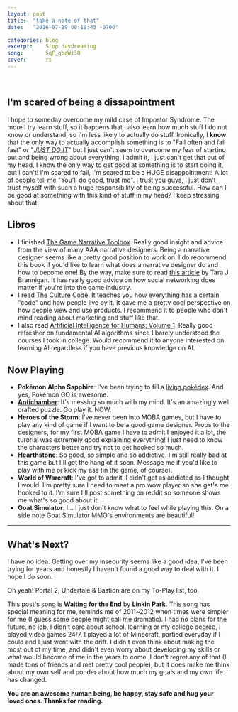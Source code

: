 ```yaml
---
layout: post
title:  "take a note of that"
date:   "2016-07-19 00:19:43 -0700"

categories: blog
excerpt:    Stop daydreaming
song:       5qF_qbaWt3Q
cover:      rs
---
```


<br>

## I'm scared of being a dissapointment

I hope to someday overcome my mild case of Impostor Syndrome. The more I try learn stuff, so it happens that I also learn how much stuff I do not know or understand, so I'm less likely to actually do stuff. Ironically, I **know** that the only way to actually accomplish something is to "Fail often and fail fast" or "*[JUST DO IT](https://www.youtube.com/watch?v=ZXsQAXx_ao0)*" but I just can't seem to overcome my fear of starting out and being wrong about everything. I admit it, I just can't get that out of my head, I know the only way to get good at something is to start doing it, but I can't! I'm scared to fail, I'm scared to be a HUGE disappointment! A lot of people tell me "You'll do good, trust me". I trust you guys, I just don't trust myself with such a huge responsibility of being successful. How can I be good at something with this kind of stuff in my head? I keep stressing about that.

## Libros

* I finished [The Game Narrative Toolbox](https://www.goodreads.com/book/show/25710839-the-game-narrative-toolbox). Really good insight and advice from the view of many AAA narrative designers. Being a narrative designer seems like a pretty good position to work on. I do recommend this book if you'd like to learn what does a narrative designer do and how to become one! By the way, make sure to read [this article](https://medium.com/@kindofstrange/game-industry-101-the-power-of-online-networking-e59edcdb2f4e#.bqrjzpveq) by Tara J. Brannigan. It has really good advice on how social networking does matter if you're into the game industry.
* I read [The Culture Code](https://www.amazon.com/Culture-Code-Ingenious-Understand-People/dp/0767920570). It teaches you how everything has a certain "code" and how people live by it. It gave me a pretty cool perspective on how people view and use products. I recommend it to people who don't mind reading about marketing and stuff like that.
* I also read [Artificial Intelligence for Humans: Volume 1](http://www.heatonresearch.com/aifh/vol1/). Really good refresher on fundamental AI algorithms since I barely understood the courses I took in college. Would recommend it to anyone interested on learning AI regardless if you have previous knowledge on AI.

## Now Playing

* **Pokémon Alpha Sapphire**: I've been trying to fill a [living pokédex](http://bulbapedia.bulbagarden.net/wiki/Living_Pok%C3%A9dex). And yes, Pokémon GO is awesome.
* **[Antichamber](http://www.antichamber-game.com/)**: It's messing so much with my mind. It's an amazingly well crafted puzzle. Go play it. NOW.
* **Heroes of the Storm**: I've never been into MOBA games, but I have to play any kind of game if I want to be a good game designer. Props to the designers, for my first MOBA game I have to admit I enjoyed it a lot, the turorial was extremely good explaining everything! I just  need to know the characters better and try not to get hooked so much.
* **Hearthstone**: So good, so simple and so addictive. I'm still really bad at this game but I'll get the hang of it soon. Message me if you'd like to play with me or kick my ass (in the game, of course).
* **World of Warcraft**: I've got to admit, I didn't get as addicted as I thought I would. I'm pretty sure I need to meet a pro wow player so she get's me hooked to it. I'm sure I'll post something on reddit so someone shows me what's so good about it.
* **Goat Simulator**: I... I just don't know what to feel while playing this. On a side note Goat Simulator MMO's environments are beautiful!

--------------

## What's Next?

I have no idea. Getting over my insecurity seems like a good idea, I've been trying for years and honestly I haven't found a good way to deal with it. I hope I do soon.

Oh yeah! Portal 2, Undertale & Bastion are on my To-Play list, too.

This post's song is **Waiting for the End** by **Linkin Park**. This song has special meaning for me, reminds me of 2011~2012 when times were simpler for me (I guess some people might call me dramatic). I had no plans for the future, no job, I didn't care about school, learning or my college degree, I played video games 24/7, I played a lot of Minecraft, partied everyday if I could and I just went with the drift. I didn't even think about making the most out of my time, and didn't even worry about developing my skills or what would become of me in the years to come. I don't regret any of that (I made tons of friends and met pretty cool people), but it does make me think about my own self and ponder about how much my goals and my own life has changed.

**You are an awesome human being, be happy, stay safe and hug your loved ones. Thanks for reading.**
